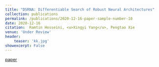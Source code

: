 ```yaml
---
title: "DSRNA: Differentiable Search of Robust Neural Architectures"
collection: publications
permalink: /publications/2020-12-16-paper-sample-number-10
date: 2020-12-16
citation:  Ramtin Hosseini, <u>Xingyi Yang</u>, Pengtao Xie
venue: 'Under Review'
header:
    teaser: 'kk.jpg'
showexcerpt: False
---
```

[paper](https://arxiv.org/abs/2012.06122)
